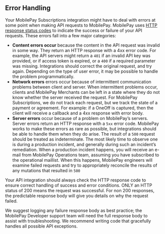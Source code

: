 
## <a name="error_handling"></a> Error Handling


Your MobilePay Subscriptions integration might have to deal with errors at some point when making API requests to MobilePay. MobilePay uses  [HTTP response status codes](https://en.wikipedia.org/wiki/List_of_HTTP_status_codes) to indicate the success or failure of your API requests. These errors fall into a few major categories:

-   **Content errors occur**  because the content in the API request was invalid in some way. They return an HTTP response with a 4xx error code. For example, the API servers might return a  `401`  if an invalid API key was provided, or if access token is expired, or a  `400`  if a required parameter was missing. Integrations should correct the original request, and try again. Depending on the type of user error, it may be possible to handle the problem programmatically.
-   **Network errors**  errors occur because of intermittent communication problems between client and server. When intermittent problems occur, clients and MobilePay Merchants can be left in a state where they do not know whether the server received the request. For MobilePay Subscriptions, we do not track each request, but we track the state of a payment or agreement. For example: if a OneOff is captured, then the client will receive a callback and a 4xx response with error body.
-   **Server errors**  occur because of a problem on MobilePay’s servers. Server errors return an HTTP response with a  `5xx`  error code. MobilePay works to make these errors as rare as possible, but integrations should be able to handle them when they do arise. The result of a  `500`  request should be treated as indeterminate. The most likely time to observe one is during a production incident, and generally during such an incident’s remediation. When a production incident happens, you will receive an e-mail from MobilePay Operations team, assuming you have subscribed to the operational maillist. When this happens, MobilePay engineers will examine failed requests and try to appropriately reconcile the results of any mutations that resulted in  `500`

Your API integration should always check the HTTP response code to ensure correct handling of success and error conditions. ONLY an HTTP status of 200 means the request was successful. For non 200 responses, the predictable response body will give you details on why the request failed. 

We suggest logging any failure response body as best practice; the MobilePay Developer support team will need the full response body to assist with troubleshooting.
We recommend writing code that gracefully handles all possible API exceptions.

 
